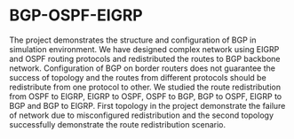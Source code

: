 # BGP-OSPF-EIGRP
The project demonstrates the structure and configuration of BGP in simulation environment.  We have designed complex network using EIGRP and OSPF routing protocols and redistributed the routes to BGP backbone network. Configuration of BGP on border routers does not guarantee the success of topology and the routes from different protocols should be redistribute from one protocol to other. We studied the route redistribution from OSPF to EIGRP, EIGRP to OSPF, OSPF to BGP, BGP to OSPF, EIGRP to BGP and BGP to EIGRP. First topology in the project demonstrate the failure of network due to misconfigured redistribution and the second topology successfully demonstrate the route redistribution scenario.
